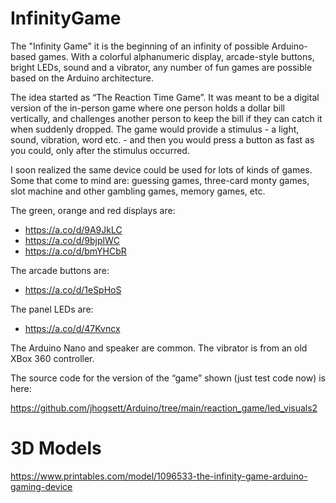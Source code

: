 # InfinityGame

The "Infinity Game" it is the beginning of an infinity of possible Arduino-based games. With a colorful alphanumeric display, arcade-style buttons, bright LEDs, sound and a vibrator, any number of fun games are possible based on the Arduino architecture.

The idea started as “The Reaction Time Game”. It was meant to be a digital version of the in-person game where one person holds a dollar bill vertically, and challenges another person to keep the bill if they can catch it when suddenly dropped. The game would provide a stimulus - a light, sound, vibration, word etc. - and then you would press a button as fast as you could, only after the stimulus occurred.

I soon realized the same device could be used for lots of kinds of games. Some that come to mind are: guessing games, three-card monty games, slot machine and other gambling games, memory games, etc.

The green, orange and red displays are:

- https://a.co/d/9A9JkLC
- https://a.co/d/9bjplWC
- https://a.co/d/bmYHCbR

The arcade buttons are:

- https://a.co/d/1eSpHoS

The panel LEDs are:

- https://a.co/d/47Kvncx

The Arduino Nano and speaker are common. The vibrator is from an old XBox 360 controller.

The source code for the version of the “game” shown (just test code now) is here:

https://github.com/jhogsett/Arduino/tree/main/reaction_game/led_visuals2

# 3D Models
https://www.printables.com/model/1096533-the-infinity-game-arduino-gaming-device

